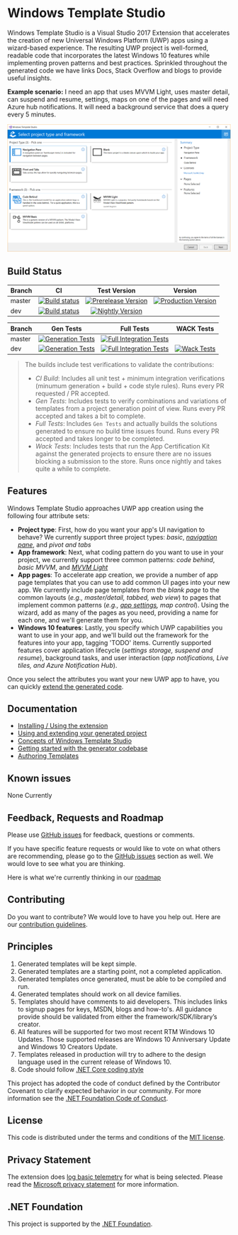 # Windows Template Studio

Windows Template Studio is a Visual Studio 2017 Extension that accelerates the creation of new Universal Windows Platform (UWP) apps using a wizard-based experience. The resulting UWP project is well-formed, readable code that incorporates the latest Windows 10 features while implementing proven patterns and best practices. Sprinkled throughout the generated code we have links Docs, Stack Overflow and blogs to provide useful insights.

**Example scenario:**
I need an app that uses MVVM Light, uses master detail, can suspend and resume, settings, maps on one of the pages and will need Azure hub notifications.   It will need a background service that does a query every 5 minutes.

![Windows Template Studio screenshot](docs/resources/getting-started/WTS%20-%20Project%20Type%20and%20Framework.png)

## Build Status


|Branch   |CI                |Test Version|Version|
|:--------|:----------------:|:---------------:|:---------------:|
|master|[![Build status](https://ci.appveyor.com/api/projects/status/nf8r35r45o4yqbqs/branch/master?svg=true)](https://ci.appveyor.com/project/ralarcon/windowstemplatestudio/branch/master)|[![Prerelease Version](https://wtsrepository.blob.core.windows.net/badges/img.prerelease.version.svg)](https://github.com/Microsoft/WindowsTemplateStudio/blob/master/docs/getting-started-extension.md#nightly--pre-release-feeds-for-windows-template-studio) |[![Production Version](https://wtsrepository.blob.core.windows.net/badges/img.release.version.svg)](https://marketplace.visualstudio.com/items?itemName=WASTeamAccount.WindowsTemplateStudio)|
|dev|[![Build status](https://ci.appveyor.com/api/projects/status/nf8r35r45o4yqbqs/branch/dev?svg=true)](https://ci.appveyor.com/project/ralarcon/windowstemplatestudio/branch/dev)|[![Nightly Version](https://wtsrepository.blob.core.windows.net/badges/img.nightly.version.svg)](https://github.com/Microsoft/WindowsTemplateStudio/blob/master/docs/getting-started-extension.md#nightly--pre-release-feeds-for-windows-template-studio)||



|Branch   |Gen Tests        |Full Tests       |WACK Tests       |
|:--------|:---------------:|:---------------:|:---------------:|
|master|[![Generation Tests](https://winappstudio.visualstudio.com/_apis/public/build/definitions/5c80cfe7-3bfb-4799-9d04-803c84df7a60/141/badge)](https://winappstudio.visualstudio.com/DefaultCollection/Vegas/_build/index?definitionId=141)|[![Full Integration Tests](https://winappstudio.visualstudio.com/_apis/public/build/definitions/5c80cfe7-3bfb-4799-9d04-803c84df7a60/129/badge)](https://winappstudio.visualstudio.com/DefaultCollection/Vegas/_build/index?definitionId=129)|
|dev|[![Generation Tests](https://winappstudio.visualstudio.com/_apis/public/build/definitions/5c80cfe7-3bfb-4799-9d04-803c84df7a60/135/badge)](https://winappstudio.visualstudio.com/DefaultCollection/Vegas/_build/index?definitionId=135)|[![Full Integration Tests](https://winappstudio.visualstudio.com/_apis/public/build/definitions/5c80cfe7-3bfb-4799-9d04-803c84df7a60/128/badge)](https://winappstudio.visualstudio.com/DefaultCollection/Vegas/_build/index?definitionId=128)|[![Wack Tests](https://winappstudio.visualstudio.com/DefaultCollection/_apis/public/build/definitions/5c80cfe7-3bfb-4799-9d04-803c84df7a60/142/badge)](https://winappstudio.visualstudio.com/DefaultCollection/Vegas/_build/index?definitionId=142)



> The builds include test verifications to validate the contributions:
> * *CI Build*: Includes all unit test + minimum integration verifications (minumum generation + build + code style rules). Runs every PR requested / PR accepted.
> * *Gen Tests*: Includes tests to verify combinations and variations of templates from a project generation point of view. Runs every PR accepted and takes a bit to complete.
> * *Full Tests*: Includes `Gen Tests` and actually builds the solutions generated to ensure no build time issues found. Runs every PR accepted and takes longer to be completed. 
> * *Wack Tests*: Includes tests that run the App Certification Kit against the generated projects to ensure there are no issues blocking a submission to the store. Runs once nightly and takes quite a while to complete. 

## Features

Windows Template Studio approaches UWP app creation using the following four attribute sets:

* **Project type**: First, how do you want your app's UI navigation to behave? We currently support three project types: *basic*, *[navigation pane](docs/projectTypes/navigationpane.md)*, and *pivot and tabs*
* **App framework**: Next, what coding pattern do you want to use in your project, we currently support three common patterns: *code behind*, *basic MVVM*, and *[MVVM Light](http://www.mvvmlight.net/)*
* **App pages**: To accelerate app creation, we provide a number of app page templates that you can use to add common UI pages into your new app. We currently include page templates from the *blank page* to the common layouts (*e.g., master/detail, tabbed, web view*) to pages that implement common patterns (*e.g., [app settings](docs/pages/settings.md), map control*). Using the wizard, add as many of the pages as you need, providing a name for each one, and we'll generate them for you.
* **Windows 10 features**: Lastly, you specify which UWP capabilities you want to use in your app, and we'll build out the framework for the features into your app, tagging 'TODO' items. Currently supported features cover application lifecycle (*settings storage, suspend and resume*), background tasks, and user interaction (*app notifications, Live tiles, and Azure Notification Hub*).

Once you select the attributes you want your new UWP app to have, you can quickly [extend the generated code](docs/getting-started-endusers.md).

## Documentation

* [Installing / Using the extension](docs/getting-started-extension.md)
* [Using and extending your generated project](docs/getting-started-endusers.md)
* [Concepts of Windows Template Studio](docs/readme.md)
* [Getting started with the generator codebase](docs/getting-started-developers.md)
* [Authoring Templates](docs/templates.md)

## Known issues

None Currently

## Feedback, Requests and Roadmap

Please use [GitHub issues](https://github.com/Microsoft/WindowsTemplateStudio/issues) for feedback, questions or comments.

If you have specific feature requests or would like to vote on what others are recommending, please go to the [GitHub issues](https://github.com/Microsoft/WindowsTemplateStudio/issues) section as well.  We would love to see what you are thinking.

Here is what we're currently thinking in our [roadmap](docs/roadmap.md)

## Contributing

Do you want to contribute? We would love to have you help out.  Here are our [contribution guidelines](CONTRIBUTING.md).

## Principles

1. Generated templates will be kept simple.
1. Generated templates are a starting point, not a completed application.
1. Generated templates once generated, must be able to be compiled and run.
1. Generated templates should work on all device families.
1. Templates should have comments to aid developers.  This includes links to signup pages for keys, MSDN, blogs and how-to's.  All guidance provide should be validated from either the framework/SDK/library’s creator.
1. All features will be supported for two most recent RTM Windows 10 Updates. Those supported releases are Windows 10 Anniversary Update and Windows 10 Creators Update.
1. Templates released in production will try to adhere to the design language used in the current release of Windows 10.
1. Code should follow [.NET Core coding style](https://github.com/dotnet/corefx/blob/master/Documentation/coding-guidelines/coding-style.md)

This project has adopted the code of conduct defined by the Contributor Covenant to clarify expected behavior in our community.
For more information see the [.NET Foundation Code of Conduct](https://dotnetfoundation.org/code-of-conduct).

## License

This code is distributed under the terms and conditions of the [MIT license](LICENSE.md).

## Privacy Statement

The extension does [log basic telemetry](docs/telemetry.md) for what is being selected. Please read the [Microsoft privacy statement](http://go.microsoft.com/fwlink/?LinkId=521839) for more information.

## .NET Foundation

This project is supported by the [.NET Foundation](https://dotnetfoundation.org).
